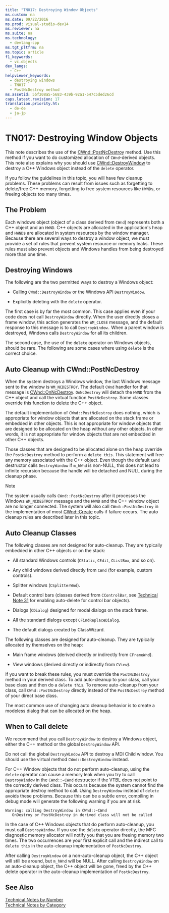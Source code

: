 ```yaml
---
title: "TN017: Destroying Window Objects"
ms.custom: na
ms.date: 09/22/2016
ms.prod: visual-studio-dev14
ms.reviewer: na
ms.suite: na
ms.technology: 
  - devlang-cpp
ms.tgt_pltfrm: na
ms.topic: article
f1_keywords: 
  - vc.objects
dev_langs: 
  - C++
helpviewer_keywords: 
  - destroying windows
  - TN017
  - PostNcDestroy method
ms.assetid: 5bf208a5-5683-439b-92a1-547c5ded26cd
caps.latest.revision: 17
translation.priority.ht: 
  - de-de
  - ja-jp
---
```

# TN017: Destroying Window Objects
This note describes the use of the [CWnd::PostNcDestroy](../vs140/cwnd--postncdestroy.md) method. Use this method if you want to do customized allocation of `CWnd`-derived objects. This note also explains why you should use [CWnd::DestroyWindow](../vs140/cwnd--destroywindow.md) to destroy a C++ Windows object instead of the `delete` operator.  
  
 If you follow the guidelines in this topic, you will have few cleanup problems. These problems can result from issues such as forgetting to delete/free C++ memory, forgetting to free system resources like `HWND`s, or freeing objects too many times.  
  
## The Problem  
 Each windows object (object of a class derived from `CWnd`) represents both a C++ object and an `HWND`. C++ objects are allocated in the application's heap and `HWND`s are allocated in system resources by the window manager. Because there are several ways to destroy a window object, we must provide a set of rules that prevent system resource or memory leaks. These rules must also prevent objects and Windows handles from being destroyed more than one time.  
  
## Destroying Windows  
 The following are the two permitted ways to destroy a Windows object:  
  
-   Calling `CWnd::DestroyWindow` or the Windows API `DestroyWindow`.  
  
-   Explicitly deleting with the `delete` operator.  
  
 The first case is by far the most common. This case applies even if your code does not call `DestroyWindow` directly. When the user directly closes a frame window, this action generates the `WM_CLOSE` message, and the default response to this message is to call `DestroyWindow.` When a parent window is destroyed, Windows calls `DestroyWindow` for all its children.  
  
 The second case, the use of the `delete` operator on Windows objects, should be rare. The following are some cases where using `delete` is the correct choice.  
  
## Auto Cleanup with CWnd::PostNcDestroy  
 When the system destroys a Windows window, the last Windows message sent to the window is `WM_NCDESTROY`. The default `CWnd` handler for that message is [CWnd::OnNcDestroy](../vs140/cwnd--onncdestroy.md). `OnNcDestroy` will detach the `HWND` from the C++ object and call the virtual function `PostNcDestroy`. Some classes override this function to delete the C++ object.  
  
 The default implementation of `CWnd::PostNcDestroy` does nothing, which is appropriate for window objects that are allocated on the stack frame or embedded in other objects. This is not appropriate for window objects that are designed to be allocated on the heap without any other objects. In other words, it is not appropriate for window objects that are not embedded in other C++ objects.  
  
 Those classes that are designed to be allocated alone on the heap override the `PostNcDestroy` method to perform a `delete this`. This statement will free any memory associated with the C++ object. Even though the default `CWnd` destructor calls `DestroyWindow` if `m_hWnd` is non-NULL, this does not lead to infinite recursion because the handle will be detached and NULL during the cleanup phase.  
  
> [!NOTE]
>  The system usually calls `CWnd::PostNcDestroy` after it processes the Windows `WM_NCDESTROY` message and the `HWND` and the C++ window object are no longer connected. The system will also call `CWnd::PostNcDestroy` in the implementation of most [CWnd::Create](../vs140/cwnd--create.md) calls if failure occurs. The auto cleanup rules are described later in this topic.  
  
## Auto Cleanup Classes  
 The following classes are not designed for auto-cleanup. They are typically embedded in other C++ objects or on the stack:  
  
-   All standard Windows controls (`CStatic`, `CEdit`, `CListBox`, and so on).  
  
-   Any child windows derived directly from `CWnd` (for example, custom controls).  
  
-   Splitter windows (`CSplitterWnd`).  
  
-   Default control bars (classes derived from `CControlBar`, see [Technical Note 31](../vs140/tn031--control-bars.md) for enabling auto-delete for control bar objects).  
  
-   Dialogs (`CDialog`) designed for modal dialogs on the stack frame.  
  
-   All the standard dialogs except `CFindReplaceDialog`.  
  
-   The default dialogs created by ClassWizard.  
  
 The following classes are designed for auto-cleanup. They are typically allocated by themselves on the heap:  
  
-   Main frame windows (derived directly or indirectly from `CFrameWnd`).  
  
-   View windows (derived directly or indirectly from `CView`).  
  
 If you want to break these rules, you must override the `PostNcDestroy` method in your derived class. To add auto-cleanup to your class, call your base class and then do a `delete this`. To remove auto-cleanup from your class, call `CWnd::PostNcDestroy` directly instead of the `PostNcDestroy` method of your direct base class.  
  
 The most common use of changing auto cleanup behavior is to create a modeless dialog that can be allocated on the heap.  
  
## When to Call delete  
 We recommend that you call `DestroyWindow` to destroy a Windows object, either the C++ method or the global `DestroyWindow` API.  
  
 Do not call the global `DestroyWindow` API to destroy a MDI Child window. You should use the virtual method `CWnd::DestroyWindow` instead.  
  
 For C++ Window objects that do not perform auto-cleanup, using the `delete` operator can cause a memory leak when you try to call `DestroyWindow` in the `CWnd::~CWnd` destructor if the VTBL does not point to the correctly derived class. This occurs because the system cannot find the appropriate destroy method to call. Using `DestroyWindow` instead of `delete` avoids these problems. Because this can be a subtle error, compiling in debug mode will generate the following warning if you are at risk.  
  
```  
Warning: calling DestroyWindow in CWnd::~CWnd  
   OnDestroy or PostNcDestroy in derived class will not be called  
```  
  
 In the case of C++ Windows objects that do perform auto-cleanup, you must call `DestroyWindow`. If you use the `delete` operator directly, the MFC diagnostic memory allocator will notify you that you are freeing memory two times. The two occurrences are your first explicit call and the indirect call to `delete this` in the auto-cleanup implementation of `PostNcDestroy`.  
  
 After calling `DestroyWindow` on a non-auto-cleanup object, the C++ object will still be around, but `m_hWnd` will be NULL. After calling `DestroyWindow` on an auto-cleanup object, the C++ object will be gone, freed by the C++ delete operator in the auto-cleanup implementation of `PostNcDestroy`.  
  
## See Also  
 [Technical Notes by Number](../vs140/technical-notes-by-number.md)   
 [Technical Notes by Category](../vs140/technical-notes-by-category.md)